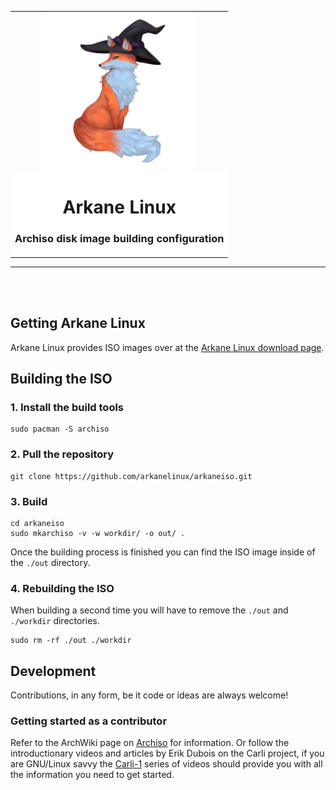 <table style="border: 0px">
	<tr>
		<td style="border: 0px">
			<center>
				<picture>
				  <img src="https://raw.githubusercontent.com/arkanelinux/artwork/main/arkanelinux-logo/1200x1200/arkanelinux-logo.png" alt="Arkane linux" align="center" height="250">
				</picture>
			</center>
		</td>
	</tr>
	<tr style="background-color: white">
		<td style="border: 0px">
			<h1 align="center">Arkane Linux</h1>
			<h3 align="center" style="text-decoration: none">Archiso disk image building configuration</h3>
		</td>
	</tr>
</table>

---
<br>
<br>

## Getting Arkane Linux
Arkane Linux provides ISO images over at the [Arkane Linux download page](https://download.arkanelinux.org/).

## Building the ISO
### 1. Install the build tools
```
sudo pacman -S archiso
```
### 2. Pull the repository
```
git clone https://github.com/arkanelinux/arkaneiso.git
```
### 3. Build
```
cd arkaneiso
sudo mkarchiso -v -w workdir/ -o out/ .
```
Once the building process is finished you can find the ISO image inside of the `./out` directory.
### 4. Rebuilding the ISO
When building a second time you will have to remove the `./out` and `./workdir` directories.
```
sudo rm -rf ./out ./workdir
```

## Development
Contributions, in any form, be it code or ideas are always welcome!
### Getting started as a contributor
Refer to the ArchWiki page on [Archiso](https://wiki.archlinux.org/title/Archiso) for information. Or follow the introductionary videos and articles by Erik Dubois on the Carli project, if you are GNU/Linux savvy the [Carli-1](https://www.arcolinuxiso.com/carli-1/) series of videos should provide you with all the information you need to get started.
